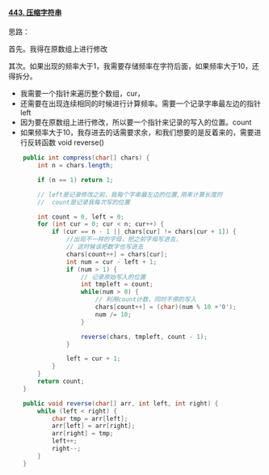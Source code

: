 #### [443. 压缩字符串](https://leetcode-cn.com/problems/string-compression/)

思路：

首先。我得在原数组上进行修改

其次。如果出现的频率大于1，我需要存储频率在字符后面，如果频率大于10，还得拆分。



- 我需要一个指针来遍历整个数组，cur，
- 还需要在出现连续相同的时候进行计算频率。需要一个记录字串最左边的指针 left
- 因为要在原数组上进行修改，所以要一个指针来记录的写入的位置。count
- 如果频率大于10，我存进去的话需要求余，和我们想要的是反着来的，需要进行反转函数  void reverse()



```java
    public int compress(char[] chars) {
        int n = chars.length;

        if (n == 1) return 1;

        // left是记录修改之前，我每个字串最左边的位置,用来计算长度的
        //  count是记录我每次写的位置

        int count = 0, left = 0;
        for (int cur = 0; cur < n; cur++) {
            if (cur == n - 1 || chars[cur] != chars[cur + 1]) {
                //出现不一样的字母，把之前字母写进去，
                // 这时候该把数字也写进去
                chars[count++] = chars[cur];
                int num = cur - left + 1;
                if (num > 1) {
                    // 记录原始写入的位置
                    int tmpleft = count;
                    while(num > 0) {
                        // 利用count计数，同时不停的写入
                        chars[count++] = (char)(num % 10 +'0');
                        num /= 10;
                    }

                    reverse(chars, tmpleft, count - 1);
                }

                left = cur + 1;
            } 
        }
        return count;
    }

    public void reverse(char[] arr, int left, int right) {
        while (left < right) {
            char tmp = arr[left];
            arr[left] = arr[right];
            arr[right] = tmp;
            left++;
            right--;
        }
    }
```



